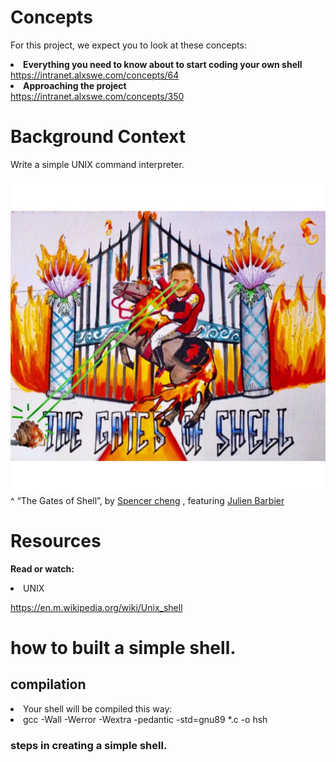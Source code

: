 # Concepts

For this project, we expect you to look at these concepts:
**<li>Everything you need to know about to start coding your own shell</li>** 
https://intranet.alxswe.com/concepts/64</li>
**<li>Approaching the project</li>**
https://intranet.alxswe.com/concepts/350

# Background Context

Write a simple UNIX command interpreter.

![](/shell.jpeg)
^ “The Gates of Shell”, by [Spencer cheng](https://twitter.com/spencerhcheng?t=DwLSuyvjkNLd7_7rHnUFwQ&s=09) , featuring [Julien Barbier](https://twitter.com/julienbarbier42?t=aYUjppVyruQUVkDuBGDXog&s=09) 
# Resources
**Read or watch:**

<li>UNIX</li>

https://en.m.wikipedia.org/wiki/Unix_shell

# how to built a simple shell.

## compilation

<li>Your shell will be compiled this way:</li>

<li>gcc -Wall -Werror -Wextra -pedantic -std=gnu89 *.c -o hsh</li>


### steps in creating a simple shell.

